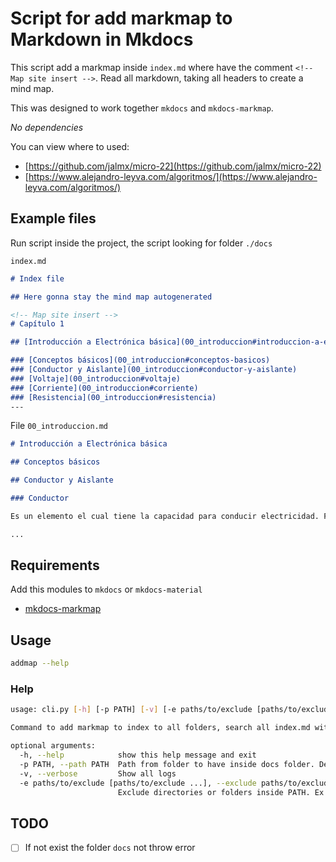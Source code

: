 # Script for add markmap to Markdown in Mkdocs

This script add a markmap inside `index.md` where have the comment `<!-- Map site insert -->`.
Read all markdown, taking all headers to create a mind map.

This was designed to work together `mkdocs` and `mkdocs-markmap`.

*No dependencies*

You can view where to used:

- [https://github.com/jalmx/micro-22](https://github.com/jalmx/micro-22)
- [https://www.alejandro-leyva.com/algoritmos/](https://www.alejandro-leyva.com/algoritmos/)

## Example files

Run script inside the project, the script looking for folder `./docs`

`index.md`

```markdown
# Index file

## Here gonna stay the mind map autogenerated

<!-- Map site insert -->
# Capítulo 1

## [Introducción a Electrónica básica](00_introduccion#introduccion-a-electronica-basica)

### [Conceptos básicos](00_introduccion#conceptos-basicos)
### [Conductor y Aislante](00_introduccion#conductor-y-aislante)
### [Voltaje](00_introduccion#voltaje)
### [Corriente](00_introduccion#corriente)
### [Resistencia](00_introduccion#resistencia)
---
```

File `00_introduccion.md`

```markdown
# Introducción a Electrónica básica

## Conceptos básicos

## Conductor y Aislante

### Conductor

Es un elemento el cual tiene la capacidad para conducir electricidad. Fluye fácilmente la corriente sobre él, sin poner resistencia a su paso.

...
```

## Requirements

Add this modules to `mkdocs` or `mkdocs-material`

- [mkdocs-markmap](https://github.com/neatc0der/mkdocs-markmap)

## Usage

```bash
addmap --help

```

### Help

```bash
usage: cli.py [-h] [-p PATH] [-v] [-e paths/to/exclude [paths/to/exclude ...]]

Command to add markmap to index to all folders, search all index.md with a flag where insert information

optional arguments:
  -h, --help            show this help message and exit
  -p PATH, --path PATH  Path from folder to have inside docs folder. Default: Here (.)
  -v, --verbose         Show all logs
  -e paths/to/exclude [paths/to/exclude ...], --exclude paths/to/exclude [paths/to/exclude ...]
                        Exclude directories or folders inside PATH. Ex: -e path/to/exclude path/to/exclude2
```
## TODO

- [ ] If not exist the folder `docs` not throw error
